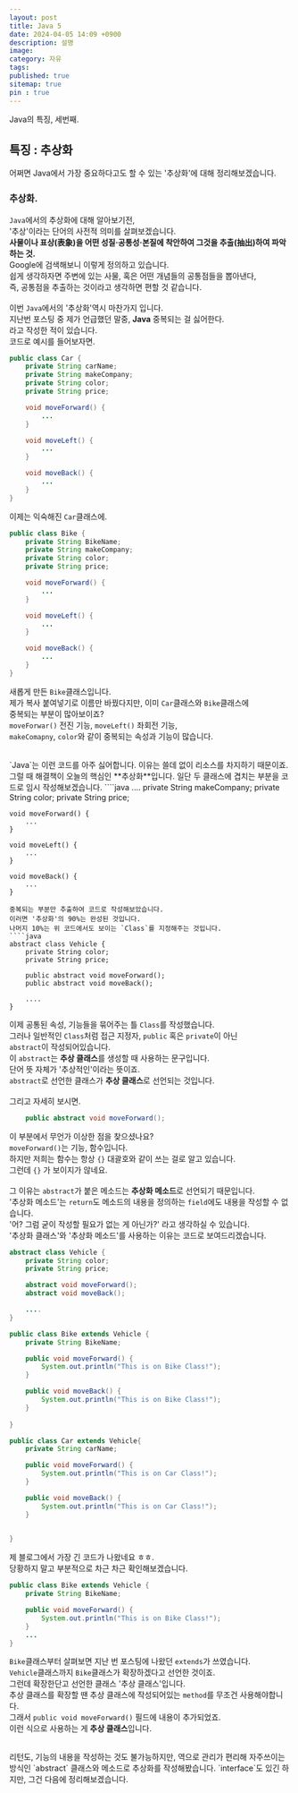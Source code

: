 ```yaml
---
layout: post
title: Java 5
date: 2024-04-05 14:09 +0900
description: 설명
image:
category: 자유
tags:
published: true
sitemap: true
pin : true
---
```

Java의 특징, 세번째.

## 특징 : 추상화
어쩌면 Java에서 가장 중요하다고도 할 수 있는 '추상화'에 대해 정리해보겠습니다.

### 추상화.
`Java`에서의 추상화에 대해 알아보기전,   
'추상'이라는 단어의 사전적 의미를 살펴보겠습니다.   
**사물이나 표상(表象)을 어떤 성질·공통성·본질에 착안하여 그것을 추출(抽出)하여 파악하는 것.**   
Google에 검색해보니 이렇게 정의하고 있습니다.   
쉽게 생각하자면 주변에 있는 사물, 혹은 어떤 개념들의 공통점들을 뽑아낸다,   
즉, 공통점을 추출하는 것이라고 생각하면 편할 것 같습니다.   
<br/>
이번 `Java`에서의 '추상화'역시 마찬가지 입니다.   
지난번 포스팅 중 제가 언급했던 말중, **Java** 중복되는 걸 싫어한다.   
라고 작성한 적이 있습니다.   
코드로 예시를 들어보자면.   
````java
public class Car {
    private String carName;
    private String makeCompany;
    private String color;
    private String price;

    void moveForward() {
        ...
    }

    void moveLeft() {
        ...
    }

    void moveBack() {
        ...
    }
}
````
이제는 익숙해진 `Car`클래스에.   
````java
public class Bike {
    private String BikeName;
    private String makeCompany;
    private String color;
    private String price;

    void moveForward() {
        ...
    }

    void moveLeft() {
        ...
    }

    void moveBack() {
        ...
    }
}
````
새롭게 만든 `Bike`클래스입니다.   
제가 복사 붙여넣기로 이름만 바꿨다지만, 이미 `Car`클래스와 `Bike`클래스에   
중복되는 부분이 많아보이죠?   
`moveForwar()` 전진 기능, `moveLeft()` 좌회전 기능,   
`makeComapny`, `color`와 같이 중복되는 속성과 기능이 많습니다.   

<br/>
`Java`는 이런 코드를 아주 싫어합니다.   
이유는 쓸데 없이 리소스를 차지하기 때문이죠.   
그럴 때 해결책이 오늘의 핵심인 **추상화**입니다.   
일단 두 클래스에 겹치는 부분을 코드로 임시 작성해보겠습니다.   
````java
....
private String makeCompany;
    private String color;
    private String price;

    void moveForward() {
        ...
    }

    void moveLeft() {
        ...
    }

    void moveBack() {
        ...
    }
````
중복되는 부분만 추출하여 코드로 작성해보았습니다.   
이러면 '추상화'의 90%는 완성된 것입니다.   
나머지 10%는 위 코드에서도 보이는 `Class`를 지정해주는 것입니다.   
````java
abstract class Vehicle {
    private String color;
    private String price;

    public abstract void moveForward();
    public abstract void moveBack();

    ....
}
````
이제 공통된 속성, 기능들을 묶어주는 틀 `Class`를 작성했습니다.   
그러나 일반적인 `Class`처럼 접근 지정자, `public` 혹은 `private`이 아닌   
`abstract`이 작성되어있습니다.   
이 `abstract`는 **추상 클래스**를 생성할 때 사용하는 문구입니다.   
단어 뜻 자체가 '추상적인'이라는 뜻이죠.   
`abstract`로 선언한 클래스가 **추상 클래스**로 선언되는 것입니다.   
<br/>
그리고 자세히 보시면.   
````java
    public abstract void moveForward();
````
이 부분에서 무언가 이상한 점을 찾으셨나요?   
`moveForward()`는 기능, 함수입니다.   
하지만 저희는 함수는 항상 `{}` 대괄호와 같이 쓰는 걸로 알고 있습니다.   
그런데 `{}` 가 보이지가 않네요.   
<br/>
그 이유는 `abstract`가 붙은 메소드는 **추상화 메소드**로 선언되기 때문입니다.   
'추상화 메소드'는 `return`도 메소드의 내용을 정의하는 `field`에도 내용을 작성할 수 없습니다.   
'어? 그럼 굳이 작성할 필요가 없는 게 아닌가?' 라고 생각하실 수 있습니다.   
'추상화 클래스'와 '추상화 메소드'를 사용하는 이유는 코드로 보여드리겠습니다.   
````java
abstract class Vehicle {
    private String color;
    private String price;

    abstract void moveForward();
    abstract void moveBack();

    ....
}

public class Bike extends Vehicle {
    private String BikeName;

    public void moveForward() {
        System.out.println("This is on Bike Class!");
    }

    public void moveBack() {
        System.out.println("This is on Bike Class!");
    }
    
}

public class Car extends Vehicle{
    private String carName;

    public void moveForward() {
        System.out.println("This is on Car Class!");
    }

    public void moveBack() {
        System.out.println("This is on Car Class!");
    }
    

}
````
제 블로그에서 가장 긴 코드가 나왔네요 ㅎㅎ.   
당황하지 말고 부분적으로 차근 차근 확인해보겠습니다.   
````java
public class Bike extends Vehicle {
    private String BikeName;

    public void moveForward() {
        System.out.println("This is on Bike Class!");
    }
    ...
}
````
`Bike`클래스부터 살펴보면 지난 번 포스팅에 나왔던 `extends`가 쓰였습니다.   
`Vehicle`클래스까지 `Bike`클래스가 확장하겠다고 선언한 것이죠.   
그런데 확장한단고 선언한 클래스 '추상 클래스'입니다.   
추상 클래스를 확장할 땐 추상 클래스에 작성되어있는 `method`를 무조건 사용해야합니다.   
그래서 `public void moveForward()` 필드에 내용이 추가되었죠.   
이런 식으로 사용하는 게 **추상 클래스**입니다.

<br/> 
리턴도, 기능의 내용을 작성하는 것도 불가능하지만, 역으로 관리가 편리해   
자주쓰이는 방식인 `abstract` 클래스와 메소드로 추상화를 작성해봤습니다.   
`interface`도 있긴 하지만, 그건 다음에 정리해보겠습니다.